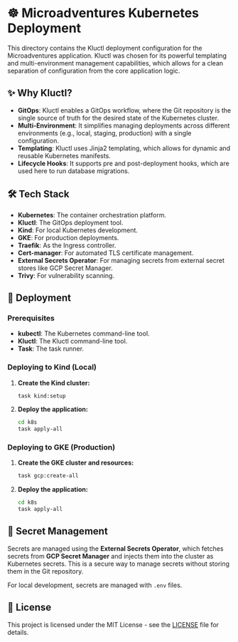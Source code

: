 # ☸️ Microadventures Kubernetes Deployment

This directory contains the Kluctl deployment configuration for the Microadventures application. Kluctl was chosen for its powerful templating and multi-environment management capabilities, which allows for a clean separation of configuration from the core application logic.

## ✨ Why Kluctl?

- **GitOps**: Kluctl enables a GitOps workflow, where the Git repository is the single source of truth for the desired state of the Kubernetes cluster.
- **Multi-Environment**: It simplifies managing deployments across different environments (e.g., local, staging, production) with a single configuration.
- **Templating**: Kluctl uses Jinja2 templating, which allows for dynamic and reusable Kubernetes manifests.
- **Lifecycle Hooks**: It supports pre and post-deployment hooks, which are used here to run database migrations.

## 🛠️ Tech Stack

- **Kubernetes**: The container orchestration platform.
- **Kluctl**: The GitOps deployment tool.
- **Kind**: For local Kubernetes development.
- **GKE**: For production deployments.
- **Traefik**: As the Ingress controller.
- **Cert-manager**: For automated TLS certificate management.
- **External Secrets Operator**: For managing secrets from external secret stores like GCP Secret Manager.
- **Trivy**: For vulnerability scanning.

## 🚀 Deployment

### Prerequisites

- **kubectl**: The Kubernetes command-line tool.
- **Kluctl**: The Kluctl command-line tool.
- **Task**: The task runner.

### Deploying to Kind (Local)

1. **Create the Kind cluster:**
   ```bash
   task kind:setup
   ```

2. **Deploy the application:**
   ```bash
   cd k8s
   task apply-all
   ```

### Deploying to GKE (Production)

1. **Create the GKE cluster and resources:**
   ```bash
   task gcp:create-all
   ```

2. **Deploy the application:**
   ```bash
   cd k8s
   task apply-all
   ```

## 🔐 Secret Management

Secrets are managed using the **External Secrets Operator**, which fetches secrets from **GCP Secret Manager** and injects them into the cluster as Kubernetes secrets. This is a secure way to manage secrets without storing them in the Git repository.

For local development, secrets are managed with `.env` files.

## 📄 License

This project is licensed under the MIT License - see the [LICENSE](../../LICENSE) file for details.
